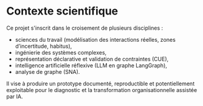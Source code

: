 # Contexte scientifique

Ce projet s'inscrit dans le croisement de plusieurs disciplines :
- sciences du travail (modélisation des interactions réelles, zones d’incertitude, habitus),
- ingénierie des systèmes complexes,
- représentation déclarative et validation de contraintes (CUE),
- intelligence artificielle réflexive (LLM en graphe LangGraph),
- analyse de graphe (SNA).

Il vise à produire un prototype documenté, reproductible et potentiellement exploitable pour le diagnostic et la transformation organisationnelle assistée par IA.